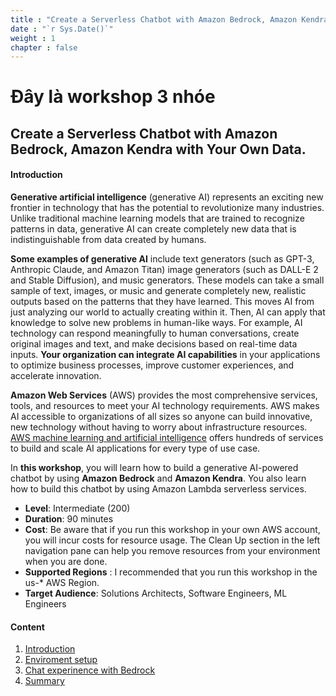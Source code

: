 ```yaml
---
title : "Create a Serverless Chatbot with Amazon Bedrock, Amazon Kendra and Your Own Data"
date : "`r Sys.Date()`"
weight : 1
chapter : false
---
```

# Đây là workshop 3 nhóe
## Create a Serverless Chatbot with Amazon Bedrock, Amazon Kendra with Your Own Data.

#### Introduction

**Generative artificial intelligence** (generative AI) represents an exciting new frontier in technology that has the potential to revolutionize many industries. Unlike traditional machine learning models that are trained to recognize patterns in data, generative AI can create completely new data that is indistinguishable from data created by humans.

**Some examples of generative AI** include text generators (such as GPT-3, Anthropic Claude, and Amazon Titan) image generators (such as DALL-E 2 and Stable Diffusion), and music generators. These models can take a small sample of text, images, or music and generate completely new, realistic outputs based on the patterns that they have learned. This moves AI from just analyzing our world to actually creating within it. Then, AI can apply that knowledge to solve new problems in human-like ways. For example, AI technology can respond meaningfully to human conversations, create original images and text, and make decisions based on real-time data inputs. **Your organization can integrate AI capabilities** in your applications to optimize business processes, improve customer experiences, and accelerate innovation.

**Amazon Web Services** (AWS) provides the most comprehensive services, tools, and resources to meet your AI technology requirements. AWS makes AI accessible to organizations of all sizes so anyone can build innovative, new technology without having to worry about infrastructure resources. [AWS machine learning and artificial intelligence](https://aws.amazon.com/machine-learning/) offers hundreds of services to build and scale AI applications for every type of use case.


In **this workshop**, you will learn how to build a generative AI-powered chatbot by using **Amazon Bedrock** and **Amazon Kendra**. You also learn how to build this chatbot by using Amazon Lambda serverless services.

- **Level**: Intermediate (200)
- **Duration**: 90 minutes
- **Cost**: Be aware that if you run this workshop in your own AWS account, you will incur costs for resource usage. The Clean Up section in the left navigation pane can help you remove resources from your environment when you are done.
- **Supported Regions** : I recommended that you run this workshop in the us-* AWS Region.
- **Target Audience**: Solutions Architects, Software Engineers, ML Engineers




#### Content

1. [Introduction](1-introduce/)
2. [Enviroment setup](2-enviromentsetup/)
3. [Chat experinence with Bedrock](3-chatexperiencewbedrock/)
4. [Summary](4-Summary/)

